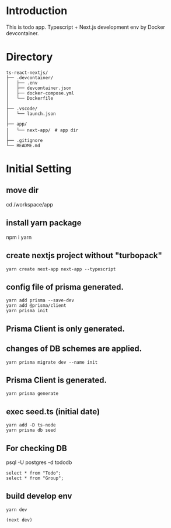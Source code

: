 # Introduction
This is todo app.
Typescript + Next.js development env by Docker devcontainer.

# Directory
```
ts-react-nextjs/
├── .devcontainer/
│   ├── .env
│   ├── devcontainer.json
│   ├── docker-compose.yml
│   └── Dockerfile
│
├── .vscode/
│   └── launch.json
│ 
├── app/
│   └── next-app/　# app dir
│              
├── .gitignore
└── README.md

```

# Initial Setting

## move dir
cd /workspace/app

## install yarn package
npm i yarn

## create nextjs project without "turbopack"
```
yarn create next-app next-app --typescript
```

## config file of prisma generated.
```
yarn add prisma --save-dev
yarn add @prisma/client
yarn prisma init
```

## Prisma Client is only generated. 
## changes of DB schemes are applied.
```
yarn prisma migrate dev --name init
```

## Prisma Client is generated.
```
yarn prisma generate
```

## exec seed.ts (initial date)
```
yarn add -D ts-node
yarn prisma db seed
```

## For checking DB 
psql -U postgres -d tododb
```
select * from "Todo";
select * from "Group";

```

## build develop env
```
yarn dev

(next dev)
```